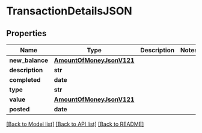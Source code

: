 # TransactionDetailsJSON

## Properties
Name | Type | Description | Notes
------------ | ------------- | ------------- | -------------
**new_balance** | [**AmountOfMoneyJsonV121**](AmountOfMoneyJsonV121.md) |  | 
**description** | **str** |  | 
**completed** | **date** |  | 
**type** | **str** |  | 
**value** | [**AmountOfMoneyJsonV121**](AmountOfMoneyJsonV121.md) |  | 
**posted** | **date** |  | 

[[Back to Model list]](../README.md#documentation-for-models) [[Back to API list]](../README.md#documentation-for-api-endpoints) [[Back to README]](../README.md)


